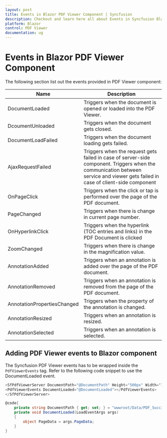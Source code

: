 ```yaml
---
layout: post
title: Events in Blazor PDF Viewer Component | Syncfusion
description: Checkout and learn here all about Events in Syncfusion Blazor PDF Viewer component and much more details.
platform: Blazor
control: PDF Viewer
documentation: ug
---
```


# Events in Blazor PDF Viewer Component

The following section list out the events provided in PDF Viewer component:

|Name|Description|
|---|---|
|DocumentLoaded|Triggers when the document is opened or loaded into the PDF Viewer.|
|DcoumentUnloaded|Triggers when the document gets closed.|
|DocumentLoadFailed|Triggers when the document loading gets failed.|
|AjaxRequestFailed|Triggers when the request gets failed in case of server-side component. Triggers when the communication between service and viewer gets failed in case of client-side component|
|OnPageClick|Triggers when the click or tap is performed over the page of the PDF document.|
|PageChanged|Triggers when there is change in current page number.|
|OnHyperlinkClick|Triggers when the hyperlink (TOC entries and links) in the PDF Document is clicked|
|ZoomChanged|Triggers when there is change in the magnification value.|
|AnnotationAdded|Triggers when an annotation is added over the page of the PDF document.|
|AnnotationRemoved|Triggers when an annotation is removed from the page of the PDF document.|
|AnnotationPropertiesChanged|Triggers when the property of the annotation is changed.|
|AnnotationResized|Triggers when an annotation is resized.|
|AnnotationSelected|Triggers when an annotation is selected.|

## Adding PDF Viewer events to Blazor component

The Syncfusion PDF Viewer events has to be wrapped inside the `PdfViewerEvents` tag. Refer to the following code snippet to use the DocumentLoaded event.

```csharp
<SfPdfViewerServer DocumentPath="@DocumentPath" Height="500px" Width="1060px" >
<PdfViewerEvents DocumentLoaded="@DocumentLoaded"></PdfViewerEvents>
</SfPdfViewerServer>

@code{
    private string DocumentPath { get; set; } = "wwwroot/Data/PDF_Succinctly.pdf";
    private void DocumentLoaded(LoadEventArgs args)
    {
        object PageData = args.PageData;
    }
}
```